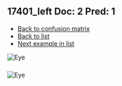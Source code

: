 ## 17401_left Doc: 2 Pred: 1
- [Back to confusion matrix](https://github.com/juliandewit/kaggle_retinopathy/blob/master/matrix.md)
- [Back to list](https://github.com/juliandewit/kaggle_retinopathy/blob/master/lists/21/list.md)
- [Next example in list](https://github.com/juliandewit/kaggle_retinopathy/blob/master/lists/21/17/17511_right.md)

![Eye](https://retinopaty.blob.core.windows.net/size1024/17401_left_2.jpeg)

### 

![Eye]()
